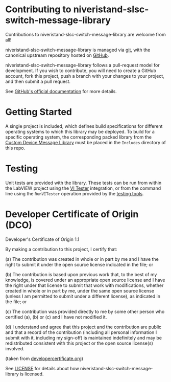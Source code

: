 # Contributing to niveristand-slsc-switch-message-library

Contributions to niveristand-slsc-switch-message-library are welcome from all!

niveristand-slsc-switch-message-library is managed via [git](https://git-scm.com), with the canonical upstream
repository hosted on [GitHub](https://github.com/ni/niveristand-slsc-switch-message-library/).

niveristand-slsc-switch-message-library follows a pull-request model for development.  If you wish to
contribute, you will need to create a GitHub account, fork this project, push a
branch with your changes to your project, and then submit a pull request.

See [GitHub's official documentation](https://help.github.com/articles/using-pull-requests/) for more details.

# Getting Started

A single project is included, which defines build specifications for different operating systems to which this library may be deployed. To build for a specific operating system, the corresponding packed library from the [Custom Device Message Library](https://github.com/ni/niveristand-custom-device-message-library) must be placed in the `Includes` directory of this repo.

# Testing

Unit tests are provided with the library. These tests can be run from within the LabVIEW
project using the [VI Tester](https://github.com/JKISoftware/JKI-VI-Tester) integration, or from the command line
using the `RunVITester` operation provided by the [testing tools](https://github.com/ni/niveristand-custom-device-testing-tools).

# Developer Certificate of Origin (DCO)

   Developer's Certificate of Origin 1.1

   By making a contribution to this project, I certify that:

   (a) The contribution was created in whole or in part by me and I
       have the right to submit it under the open source license
       indicated in the file; or

   (b) The contribution is based upon previous work that, to the best
       of my knowledge, is covered under an appropriate open source
       license and I have the right under that license to submit that
       work with modifications, whether created in whole or in part
       by me, under the same open source license (unless I am
       permitted to submit under a different license), as indicated
       in the file; or

   (c) The contribution was provided directly to me by some other
       person who certified (a), (b) or (c) and I have not modified
       it.

   (d) I understand and agree that this project and the contribution
       are public and that a record of the contribution (including all
       personal information I submit with it, including my sign-off) is
       maintained indefinitely and may be redistributed consistent with
       this project or the open source license(s) involved.

(taken from [developercertificate.org](https://developercertificate.org/))

See [LICENSE](https://github.com/ni/niveristand-slsc-switch-message-library/blob/main/LICENSE)
for details about how niveristand-slsc-switch-message-library is licensed.
